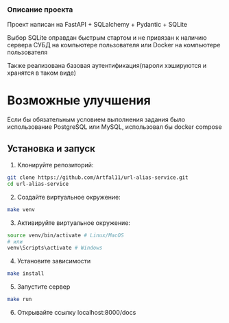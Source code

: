 ### Описание проекта

Проект написан на FastAPI + SQLalchemy + Pydantic + SQLite

Выбор SQLite оправдан быстрым стартом и не привязан к наличию сервера СУБД на компьютере пользователя или Docker на компьютере пользователя

Также реализована базовая аутентификация(пароли хэшируются и хранятся в таком виде)

# Возможные улучшения

Если бы обязательным условием выполнения задания было использование PostgreSQL или MySQL, использовал бы docker compose

## Установка и запуск

1. Клонируйте репозиторий:
```bash
git clone https://github.com/Artfal11/url-alias-service.git
cd url-alias-service
```

2. Создайте виртуальное окружение:
```bash
make venv   
```

3. Активируйте виртуальное окружение:
```bash
source venv/bin/activate # Linux/MacOS
# или
venv\Scripts\activate # Windows    
```

4. Установите зависимости
```bash
make install
```


5. Запустите сервер
```bash
make run
```

6. Открывайте ссылку localhost:8000/docs